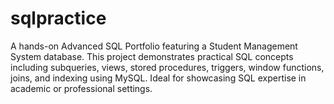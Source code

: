 # sqlpractice
A hands-on Advanced SQL Portfolio featuring a Student Management System database. This project demonstrates practical SQL concepts including subqueries, views, stored procedures, triggers, window functions, joins, and indexing using MySQL. Ideal for showcasing SQL expertise in academic or professional settings.
